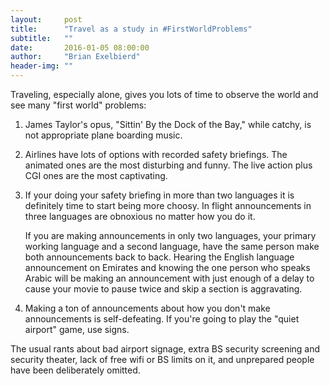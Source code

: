 ```yaml
---
layout:     post
title:      "Travel as a study in #FirstWorldProblems"
subtitle:   ""
date:       2016-01-05 08:00:00
author:     "Brian Exelbierd"
header-img: ""
---
```


Traveling, especially alone, gives you lots of time to observe the world and see many "first world" problems:

1. James Taylor's opus, "Sittin' By the Dock of the Bay," while catchy, is not appropriate plane boarding music. 

2. Airlines have lots of options with recorded safety briefings. The animated ones are the most disturbing and funny. The live action plus CGI ones are the most captivating.

3. If your doing your safety briefing in more than two languages it is definitely time to start being more choosy. In flight announcements in three languages are obnoxious no matter how you do it.

    If you are making announcements in only two languages, your primary working language and a second language, have the same person make both announcements back to back.  Hearing the English language announcement on Emirates and knowing the one person who speaks Arabic will be making an announcement with just enough of a delay to cause your movie to pause twice and skip a section is aggravating.

4. Making a ton of announcements about how you don't make announcements is self-defeating. If you're going to play the "quiet airport" game, use signs. 

The usual rants about bad airport signage, extra BS security screening and security theater, lack of free wifi or BS limits on it, and unprepared people have been deliberately omitted.
